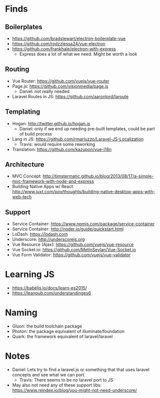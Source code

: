 # Finds

## Boilerplates
- https://github.com/bradstewart/electron-boilerplate-vue
- https://github.com/rodzzlessa24/vue-electron
- https://github.com/frankhale/electron-with-express
    - Express does a lot of what we need.  Might be worth a look

## Routing
- Vue Router: https://github.com/vuejs/vue-router
- Page.js: https://github.com/visionmedia/page.js
  - Daniel: not really needed
- Laravel Routes in JS: https://github.com/aaronlord/laroute

## Templating
- Hogan: http://twitter.github.io/hogan.js
  - Daniel: only if we end up needing pre-built templates, could be part of build process
- Lang in JS: https://github.com/rmariuzzo/Laravel-JS-Localization
  - Travis: would require some reworking
- Translation: https://github.com/kazupon/vue-i18n

## Architecture
- MVC Concept: http://timstermatic.github.io/blog/2013/08/17/a-simple-mvc-framework-with-node-and-express
- Building Native Apps w/ React: http://www.juxt.com/pov/thoughts/building-native-desktop-apps-with-web-tech

## Support
- Service Container: https://www.npmjs.com/package/service-container
- Service Container: http://noder.io/guide/quickstart.html
- LoDash: https://lodash.com
- Underscore: http://underscorejs.org
- Vue Resource (Ajax): https://github.com/vuejs/vue-resource
- Vue Socket.io: https://github.com/MetinSeylan/Vue-Socket.io
- Vue Form Validator: https://github.com/vuejs/vue-validator

# Learning JS
- https://babeljs.io/docs/learn-es2015/
- https://leanpub.com/understandinges6

# Naming
- Gluon: the build toolchain package
- Photon: the package equivalent of illuminate/foundation
- Quark: the framework equivalent of laravel/laravel

# Notes
- Daniel: Lets try to find a laravel.js or something that that uses laravel concepts and see what we can port.
  - Travis: There seems to be no laravel port to JS
- May also not need any of these support libs: https://www.reindex.io/blog/you-might-not-need-underscore/
